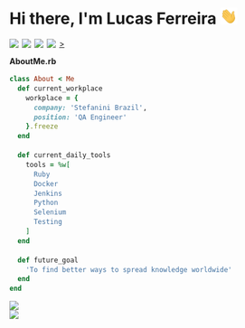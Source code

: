# Hi there, I'm Lucas Ferreira <img src="https://raw.githubusercontent.com/ABSphreak/ABSphreak/master/gifs/Hi.gif" width="30px">

[<img align="left" width="22px" src="https://cdn.jsdelivr.net/npm/simple-icons@v3/icons/linkedin.svg" />>](https://linkedin.com/in/lflucasferreira)
[<img align="left" width="22px" src="https://cdn.jsdelivr.net/npm/simple-icons@3.1.0/icons/medium.svg" />](https://medium.com/@lflucasferreira)
[<img align="left" width="22px" src="https://cdn.jsdelivr.net/npm/simple-icons@v3/icons/stackoverflow.svg" />](https://stackoverflow.com/users/13920529)
[<img align="left" width="22px" src="https://cdn.jsdelivr.net/npm/simple-icons@v3/icons/dev-dot-to.svg" />](https://dev.to/lflucasferreira)

**AboutMe.rb**
```ruby
class About < Me
  def current_workplace
    workplace = {
      company: 'Stefanini Brazil',
      position: 'QA Engineer'
    }.freeze
  end
  
  def current_daily_tools
    tools = %w[
      Ruby
      Docker
      Jenkins
      Python
      Selenium
      Testing
    ]
  end
  
  def future_goal
    'To find better ways to spread knowledge worldwide'
  end
end
```

<img width="427px" align="left" src="https://github-readme-stats.vercel.app/api?username=lflucasferreira&theme=dark&show_icons=true&hide=stars,prs&count_private=true" />
<img width="300px" align="left" src="https://github-readme-stats.vercel.app/api/top-langs/?username=lflucasferreira&layout=compact&hide=html&theme=dark" />
